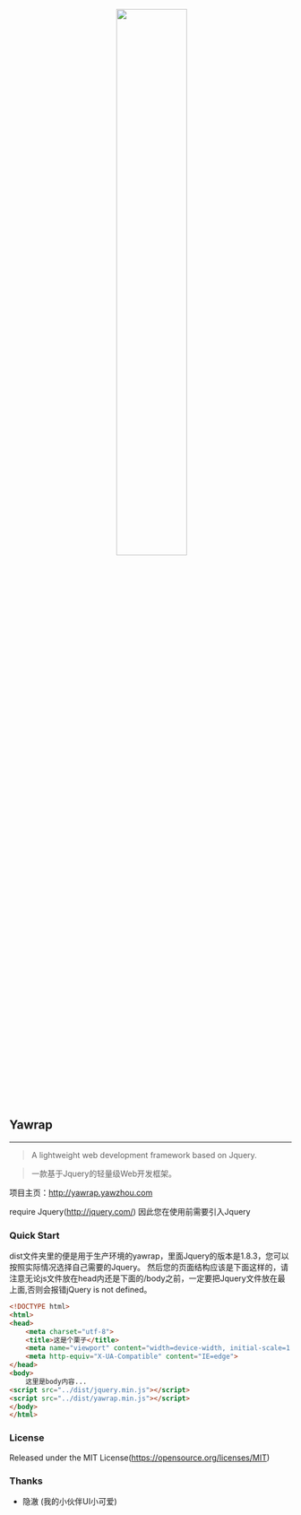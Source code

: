 <p align="center">
  <a href="http://yawrap.yawzhou.com" target="blank"><img src="http://img.yawzhou.com/yawrap.png" width="50%"/></a>
</p>

## Yawrap
---
> A lightweight web development framework based on Jquery.

> 一款基于Jquery的轻量级Web开发框架。

项目主页：http://yawrap.yawzhou.com

require Jquery(http://jquery.com/)
因此您在使用前需要引入Jquery

### Quick Start
dist文件夹里的便是用于生产环境的yawrap，里面Jquery的版本是1.8.3，您可以按照实际情况选择自己需要的Jquery。
然后您的页面结构应该是下面这样的，请注意无论js文件放在head内还是下面的/body之前，一定要把Jquery文件放在最上面,否则会报错jQuery is not defined。

```html
<!DOCTYPE html>
<html>
<head>
	<meta charset="utf-8">
	<title>这是个栗子</title>
	<meta name="viewport" content="width=device-width, initial-scale=1.0, user-scalable=0, minimum-scale=1.0, maximum-scale=1.0">
	<meta http-equiv="X-UA-Compatible" content="IE=edge">
</head>
<body>
    这里是body内容...
<script src="../dist/jquery.min.js"></script>
<script src="../dist/yawrap.min.js"></script>
</body>
</html>
```

### License
Released under the MIT License(https://opensource.org/licenses/MIT)

### Thanks
* 隐澈 (我的小伙伴UI小可爱)
